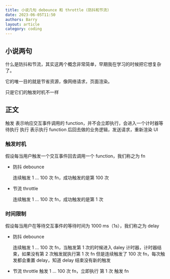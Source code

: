 ```yaml
---
title: 小说几句 debounce 和 throttle (防抖和节流)
date: 2023-06-05T11:50
authors: Barry
layout: article
category: coding
---
```


## 小说两句

什么是防抖和节流，其实这两个概念非常简单，早期我在学习的时候把它想复杂了。

它的唯一目的就是节省资源，像网络请求，页面渲染。

只是它们的触发时机不一样

## 正文

触发 表示响应交互事件调用的 function，并不会立即执行，会进入一个计时器等待执行
执行 表示执行 function 后回去做的业务逻辑，发送请求，重新渲染 UI

### 触发时机

假设每当用户触发一个交互事件回去调用一个 function，我们称之为 fn

- 防抖 debounce

  连续触发 1 ... 100 次 fn，成功触发的是第 100 次

- 节流 throttle

  连续触发 1 ... 100 次 fn，成功触发的是第 1 次

### 时间限制

假设每当用户在等待交互事件的等待时间为 1000 ms（1s），我们称之为 delay

- 防抖 debounce

  连续触发 1 ... 100 次 fn，当触发第 1 次的时候进入 daley 计时器，计时器结束，如果没有第 2 次触发就执行第 1 次 fn
  但是连续触发了 100 次 fn，每次触发都会重置 delay，知道 delay 结束没有新的触发

- 节流 throttle
  触发 1 ... 100 次 fn，立即执行 第 1 次 触发 fn
